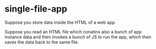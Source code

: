 # single-file-app
Suppose you store data inside the HTML of a web app.

Suppose you read an HTML file which conatins also a bunch of app instance data and then invokes a bunch of JS to run the app, which then saves the data back to the same file.


